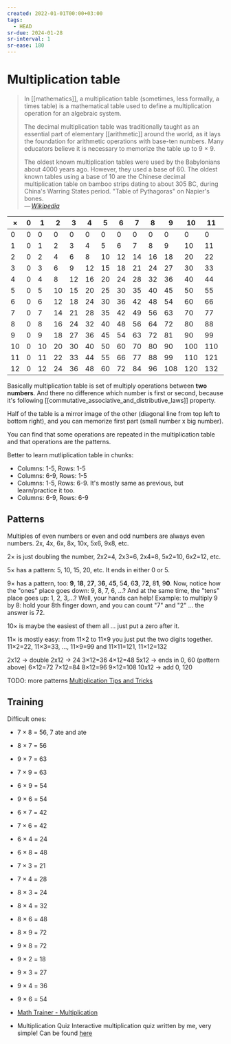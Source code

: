 ```yaml
---
created: 2022-01-01T00:00+03:00
tags:
  - HEAD
sr-due: 2024-01-28
sr-interval: 1
sr-ease: 180
---
```


# Multiplication table

> In [[mathematics]], a multiplication table (sometimes, less formally, a times table) is a mathematical table used to define a multiplication operation for an algebraic system.
>
> The decimal multiplication table was traditionally taught as an essential part of elementary [[arithmetic]] around the world, as it lays the foundation for arithmetic operations with base-ten numbers. Many educators believe it is necessary to memorize the table up to 9 × 9.
>
> The oldest known multiplication tables were used by the Babylonians about 4000 years ago. However, they used a base of 60. The oldest known tables using a base of 10 are the Chinese decimal multiplication table on bamboo strips dating to about 305 BC, during China's Warring States period. "Table of Pythagoras" on Napier's bones.\
> — <cite>[Wikipedia](https://en.wikipedia.org/wiki/Multiplication_table)</cite>

| ×  | 0 | 1  | 2  | 3  | 4  | 5  | 6  | 7  | 8  | 9   | 10  | 11  | 12  |
| -- | - | -- | -- | -- | -- | -- | -- | -- | -- | --- | --- | --- | --- |
| 0  | 0 | 0  | 0  | 0  | 0  | 0  | 0  | 0  | 0  | 0   | 0   | 0   | 0   |
| 1  | 0 | 1  | 2  | 3  | 4  | 5  | 6  | 7  | 8  | 9   | 10  | 11  | 12  |
| 2  | 0 | 2  | 4  | 6  | 8  | 10 | 12 | 14 | 16 | 18  | 20  | 22  | 24  |
| 3  | 0 | 3  | 6  | 9  | 12 | 15 | 18 | 21 | 24 | 27  | 30  | 33  | 36  |
| 4  | 0 | 4  | 8  | 12 | 16 | 20 | 24 | 28 | 32 | 36  | 40  | 44  | 48  |
| 5  | 0 | 5  | 10 | 15 | 20 | 25 | 30 | 35 | 40 | 45  | 50  | 55  | 60  |
| 6  | 0 | 6  | 12 | 18 | 24 | 30 | 36 | 42 | 48 | 54  | 60  | 66  | 72  |
| 7  | 0 | 7  | 14 | 21 | 28 | 35 | 42 | 49 | 56 | 63  | 70  | 77  | 84  |
| 8  | 0 | 8  | 16 | 24 | 32 | 40 | 48 | 56 | 64 | 72  | 80  | 88  | 96  |
| 9  | 0 | 9  | 18 | 27 | 36 | 45 | 54 | 63 | 72 | 81  | 90  | 99  | 108 |
| 10 | 0 | 10 | 20 | 30 | 40 | 50 | 60 | 70 | 80 | 90  | 100 | 110 | 120 |
| 11 | 0 | 11 | 22 | 33 | 44 | 55 | 66 | 77 | 88 | 99  | 110 | 121 | 132 |
| 12 | 0 | 12 | 24 | 36 | 48 | 60 | 72 | 84 | 96 | 108 | 120 | 132 | 144 |

Basically multiplication table is set of multiply operations between **two numbers**. And there no difference which number is first or second, because it's following [[commutative_associative_and_distributive_laws]] property.

Half of the table is a mirror image of the other (diagonal line from top left to bottom right), and you can memorize first part (small number x big number).

You can find that some operations are repeated in the multiplication table and that operations are the patterns.

Better to learn mutliplication table in chunks:

- Columns: 1-5, Rows: 1-5
- Columns: 6-9, Rows: 1-5
- Columns: 1-5, Rows: 6-9. It's mostly same as previous, but learn/practice it too.
- Columns: 6-9, Rows: 6-9

## Patterns

Multiples of even numbers or even and odd numbers are always even numbers. 2x, 4x, 6x, 8x, 10x, 5x6, 9x8, etc.

2× is just doubling the number, 2x2=4, 2x3=6, 2x4=8, 5x2=10, 6x2=12, etc.

5× has a pattern: 5, 10, 15, 20, etc. It ends in either 0 or 5.

9× has a pattern, too: **9**, 1**8**, 2**7**, 3**6**, 4**5**, 5**4**, 6**3**, 7**2**, 8**1**, 9**0**. Now, notice how the "ones" place goes down: 9, 8, 7, 6, ...? And at the same time, the "tens" place goes up: 1, 2, 3,...? Well, your hands can help! Example: to multiply 9 by 8: hold your 8th finger down, and you can count "7" and "2" ... the answer is 72.

10× is maybe the easiest of them all ... just put a zero after it.

11× is mostly easy: from 11×2 to 11×9 you just put the two digits together. 11×2=22, 11×3=33, ..., 11×9=99 and 11×11=121, 11×12=132

2x12 → double 2x12 → 24 3×12=36 4×12=48 5x12 → ends in 0, 60 (pattern above) 6×12=72 7×12=84 8×12=96 9×12=108 10x12 → add 0, 120

TODO: more patterns [Multiplication Tips and Tricks](https://www.mathsisfun.com/multiplication-tips-tricks.html)

## Training

Difficult ones:

- 7 × 8 = <wbr class="f"> 56, 7 ate and ate <!--SR:!2025-08-02,2,160-->
- 8 × 7 = <wbr class="f"> 56 <!--SR:!2025-07-31,1,186-->
- 9 × 7 = <wbr class="f"> 63
- 7 × 9 = <wbr class="f"> 63 <!--SR:!2025-08-01,2,206-->
- 6 × 9 = <wbr class="f"> 54 <!--SR:!2025-08-01,2,169-->
- 9 × 6 = <wbr class="f"> 54
- 6 × 7 = <wbr class="f"> 42 <!--SR:!2025-08-02,2,186-->
- 7 × 6 = <wbr class="f"> 42 <!--SR:!2025-08-01,2,206-->
- 6 × 4 = <wbr class="f"> 24
- 6 × 8 = <wbr class="f"> 48
- 7 × 3 = <wbr class="f"> 21
- 7 × 4 = <wbr class="f"> 28
- 8 × 3 = <wbr class="f"> 24 <!--SR:!2025-08-02,2,186-->
- 8 × 4 = <wbr class="f"> 32
- 8 × 6 = <wbr class="f"> 48
- 8 × 9 = <wbr class="f"> 72 <!--SR:!2025-08-03,4,212-->
- 9 × 8 = <wbr class="f"> 72 <!--SR:!2025-08-02,3,226-->
- 9 × 2 = <wbr class="f"> 18
- 9 × 3 = <wbr class="f"> 27
- 9 × 4 = <wbr class="f"> 36
- 9 × 6 = <wbr class="f"> 54

- [Math Trainer - Multiplication](https://www.mathsisfun.com/numbers/math-trainer-multiply.html)

- Multiplication Quiz Interactive multiplication quiz written by me, very simple! Can be found [here](file:///home/inom/Computer/programming/Multiplication_Quiz/)
